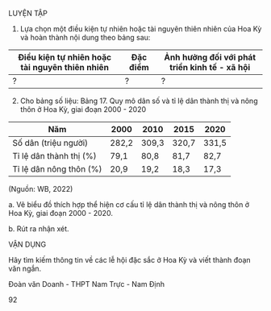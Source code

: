 LUYỆN TẬP

1. Lựa chọn một điều kiện tự nhiên hoặc tài nguyên thiên nhiên của Hoa Kỳ và hoàn thành nội dung theo bảng sau:

Điều kiện tự nhiên hoặc tài nguyên thiên nhiên | Đặc điểm | Ảnh hưởng đối với phát triển kinh tế - xã hội
--- | --- | ---
? | ? | ?

2. Cho bảng số liệu:
Bảng 17. Quy mô dân số và tỉ lệ dân thành thị và nông thôn ở Hoa Kỳ, giai đoạn 2000 - 2020

Năm | 2000 | 2010 | 2015 | 2020
--- | --- | --- | --- | ---
Số dân (triệu người) | 282,2 | 309,3 | 320,7 | 331,5
Tỉ lệ dân thành thị (%) | 79,1 | 80,8 | 81,7 | 82,7
Tỉ lệ dân nông thôn (%) | 20,9 | 19,2 | 18,3 | 17,3

(Nguồn: WB, 2022)

a. Vẽ biểu đồ thích hợp thể hiện cơ cấu tỉ lệ dân thành thị và nông thôn ở Hoa Kỳ, giai đoạn 2000 - 2020.

b. Rút ra nhận xét.

VẬN DỤNG

Hãy tìm kiếm thông tin về các lễ hội đặc sắc ở Hoa Kỳ và viết thành đoạn văn ngắn.

Đoàn văn Doanh - THPT Nam Trực - Nam Định

92